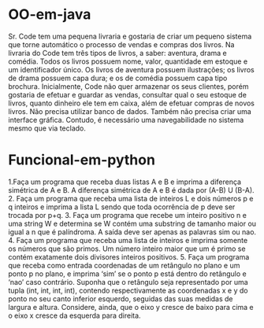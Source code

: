 # OO-em-java
Sr. Code tem uma pequena livraria e gostaria de criar um pequeno sistema que torne
automático o processo de vendas e compras dos livros. Na livraria do Code tem três
tipos de livros, a saber: aventura, drama e comédia. Todos os livros possuem nome,
valor, quantidade em estoque e um identificador único. Os livros de aventura possuem
ilustrações; os livros de drama possuem capa dura; e os de comédia possuem capa tipo
brochura. Inicialmente, Code não quer armazenar os seus clientes, porém gostaria de
efetuar e guardar as vendas, consultar qual o seu estoque de livros, quanto dinheiro ele
tem em caixa, além de efetuar compras de novos livros.
Não precisa utilizar banco de dados. Também não precisa criar uma interface gráfica. Contudo, é necessário
uma navegabilidade no sistema mesmo que via teclado. 

# Funcional-em-python
1.Faça um programa que receba duas listas A e B e imprima a diferença simétrica de A e
B. A diferença simétrica de A e B é dada por (A-B) U (B-A).
2. Faça um programa que receba uma lista de inteiros L e dois números p e q inteiros e
imprima a lista L sendo que toda ocorrência de p deve ser trocada por p+q.
3. Faça um programa que recebe um inteiro positivo n e uma string W e determina se W
contém uma substring de tamanho maior ou igual a n que é palíndroma. A saída deve
ser apenas as palavras sim ou nao.
4. Faça um programa que receba uma lista de inteiros e imprima somente os números que
são primos. Um número inteiro maior que um é primo se contém exatamente dois
divisores inteiros positivos.
5. Faça um programa que receba como entrada coordenadas de um retângulo no plano e
um ponto p no plano, e imprima ‘sim’ se o ponto p está dentro do retângulo e ‘nao’ caso
contrário. Suponha que o retângulo seja representado por uma tupla (int, int, int, int),
contendo respectivamente as coordenadas x e y do ponto no seu canto inferior esquerdo,
seguidas das suas medidas de largura e altura. Considere, ainda, que o eixo y cresce de
baixo para cima e o eixo x cresce da esquerda para direita.


